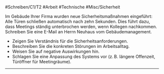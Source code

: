 #Schreiben/C1/T2 #Arbeit #Technische
#Misc/Sicherheit

Im Gebäude Ihrer Firma wurden neue Sicherheitsmaßnahmen eingeführt: Alle Türen schließen automatisch nach zehn Sekunden. Dies führt dazu, dass Meetings ständig unterbrochen werden, wenn Kollegen nachkommen. Schreiben Sie eine E-Mail an Herrn Neuhaus vom Gebäudemanagement.
- Zeigen Sie Verständnis für die Sicherheitsanforderungen.
- Beschreiben Sie die konkreten Störungen im Arbeitsalltag.
- Weisen Sie auf negative Auswirkungen hin.
- Schlagen Sie eine Anpassung des Systems vor (z. B. längere Offenzeit, Türöffner für Meetingräume).

---